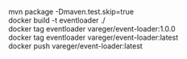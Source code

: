 mvn package -Dmaven.test.skip=true  
docker build -t eventloader ./  
docker tag eventloader vareger/event-loader:1.0.0  
docker tag eventloader vareger/event-loader:latest  
docker push vareger/event-loader:latest  